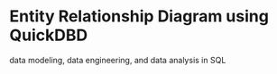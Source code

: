 # Entity Relationship Diagram using QuickDBD
data modeling, data engineering, and data analysis in SQL
